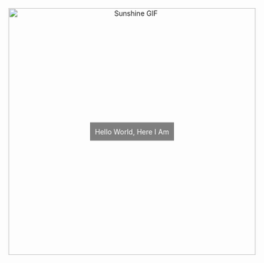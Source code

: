<div style="position:relative; text-align:center;">
  <img src="https://i0.wp.com/animeshelter.com/wp-content/uploads/2018/03/sunshine.gif" alt="Sunshine GIF" style="width:500px;">
  <div style="position:absolute; top: 50%; left: 50%; transform: translate(-50%, -50%); background-color:rgba(0,0,0,0.5); color:white; padding:10px;">
    Hello World, Here I Am
  </div>
</div>
